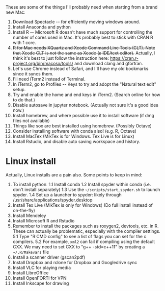 These are some of the things I'll probably need when starting from a brand new Mac: 
1. Download Spectacle -- for efficiently moving windows around. 
2. Install Anaconda and python 
3. Install R -- Microsoft R doesn't have much support for controlling the number of cores used in Mac. It's probably best to stick with CRAN R with 1 core. 
4. ~~R for Mac needs XQuartz and Xcode Command Line Tools (CLT). Note that Xcode CLT is *not* the same as Xcode (a IDE/text editor).~~
Actually, I think it's best to just follow the instruction here: https://cran.r-project.org/bin/macosx/tools/ and download clang and gfortran. 
5. Let's use Chrome instead of Safari, and I'll have my old bookmarks since it syncs them. 
6. I'll need iTerm2 instead of Terminal. 
7. In iTerm2, go to Profiles -- Keys to try and adopt the "Natural text edit" setup. 
8. Try and enable the home and end keys in iTerm2. (Search online for how to do that.) 
9. Disable autosave in jupyter notebook. (Actually not sure it's a good idea now.)
10. Install homebrew, and where possible use it to install software (if dmg files not available)
11. Things like sox are best installed using homebrew. (Possibly Octave) 
12. Consider installing software with conda also! (e.g. R, Octave)
13. Install MacTex (MikTex is for Windows. Tex Live is for Linux)
14. Install Rstudio, and disable auto saving workspace and history. 

# Linux install 
Actually, Linux installs are a pain also. Some points to keep in mind: 
1. To install python: 
1.1 Install conda
1.2 Install spyder within conda (i.e. don't install separately)
1.3 Use the `~/scripts/start_spyder.sh` to launch spyder. 
1.4 Set up a launcher to spyder: likely through /usr/share/applications/spyder.desktop
2. Install Tex Live (MikTex is only for Windows) (Do full install instead of on-the-fly)
3. Install Mendeley
4. Install Microsoft R and Rstudio
5. Remember to install the packages such as roxygen2, devtools, etc. in R. These can actually be problematic, especially with the compiler settings. 
5.1 Type "R CMD config" to see a list of flags you can set for the c compilers. 
5.2 For example, `xml2` can fail if compiling using the default CXX. We may need to set CXX to "g++ -std=c++11" by creating a `~/.R/Makevars` file
6. Install a scanner driver (gscan2pdf)
7. Install Dropbox and rclone for Dropbox and Googledrive sync
8. Install VLC for playing media
9. Install LibreOffice
10. Install OpenFORTI for VPN
11. Install Inkscape for drawing




